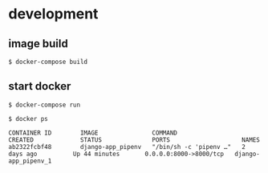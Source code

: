 # development

## image build
```
$ docker-compose build
```

## start docker
```
$ docker-compose run

$ docker ps

CONTAINER ID        IMAGE               COMMAND                  CREATED             STATUS              PORTS                    NAMES
ab2322fcbf48        django-app_pipenv   "/bin/sh -c 'pipenv …"   2 days ago          Up 44 minutes       0.0.0.0:8000->8000/tcp   django-app_pipenv_1

```
